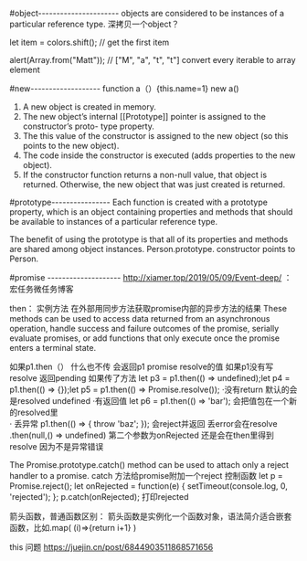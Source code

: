 
#object----------------------
 objects are considered to be instances of a particular reference type.
 深拷贝一个object？
 
 
 let item = colors.shift(); // get the first item

 alert(Array.from("Matt")); // ["M", "a", "t", "t"] convert every iterable to array element
 
 #new-------------------
function a（）{this.name=1}
 new a()
 1. A new object is created in memory.
2. The new object’s internal [[Prototype]] pointer is assigned to the constructor’s proto-
type property.
3. The this value of the constructor is assigned to the new object (so this points to the
new object).
4. The code inside the constructor is executed (adds properties to the new object).
5. If the constructor function returns a non-null value, that object is returned. Otherwise, the new object that was just created is returned.



 #prototype----------------
 Each function is created with a prototype property, which is an object containing properties and methods that should be available to instances of a particular reference type.

The benefit of using the prototype is that all of its properties and methods are shared among object instances. 
 Person.prototype. constructor points to Person. 
 
 
 #promise --------------------
 http://xiamer.top/2019/05/09/Event-deep/  ：宏任务微任务博客
 
 then： 实例方法  在外部用同步方法获取promise内部的异步方法的结果
  These methods can be used to access data returned from an asynchronous operation, handle success and failure outcomes of the promise, serially evaluate promises, or add functions that only execute once the promise enters a terminal state.
  
  如果p1.then（） 什么也不传 会返回p1 promise resolve的值     如果p1没有写resolve 返回pending
  如果传了方法 let p3 = p1.then(() => undefined);let p4 = p1.then(() => {});let p5 = p1.then(() => Promise.resolve());
    ·没有return   默认的会是resolved undefined   ·有返回值  let p6 = p1.then(() => 'bar'); 会把值包在一个新的resolved里  
    · 丢异常 p1.then(() => { throw 'baz'; }); 会reject并返回 丢error会在resolve
  .then(null,() => undefined) 第二个参数为onRejected  还是会在then里得到resolve 因为不是异常错误
  
  The Promise.prototype.catch() method can be used to attach only a reject handler to a promise.
 catch 方法给promise附加一个reject 控制函数
 let p = Promise.reject();
let onRejected = function(e) {
setTimeout(console.log, 0, 'rejected'); };
p.catch(onRejected);  打印rejected


箭头函数，普通函数区别： 箭头函数是实例化一个函数对象，语法简介适合嵌套函数，比如.map( (i)=>{return i+1} )

 
 this 问题 https://juejin.cn/post/6844903511868571656
